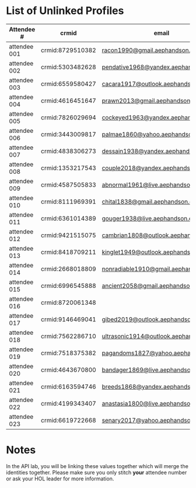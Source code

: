 # List of Unlinked Profiles

| Attendee #   | crmid            | email                          |
| ------------ | ---------------- | ------------------------------ |
| attendee 001 |crmid:8729510382	 |racon1990@gmail.aephandson.com
| attendee 002 |crmid:5303482628	 |pendative1968@yandex.aephandson.com
| attendee 003 |crmid:6559580427	 |cacara1917@outlook.aephandson.com
| attendee 004 |crmid:4616451647	 |prawn2013@gmail.aephandson.com
| attendee 005 |crmid:7826029694	 |cockeyed1963@yandex.aephandson.com
| attendee 006 |crmid:3443009817	 |palmae1860@yahoo.aephandson.com
| attendee 007 |crmid:4838306273	 |dessain1938@yandex.aephandson.com
| attendee 008 |crmid:1353217543	 |couple2018@yandex.aephandson.com
| attendee 009 |crmid:4587505833	 |abnormal1961@live.aephandson.com
| attendee 010 |crmid:8111969391	 |chital1838@gmail.aephandson.com
| attendee 011 |crmid:6361014389	 |gouger1938@live.aephandson.com
| attendee 012 |crmid:9421515075	 |cambrian1808@outlook.aephandson.com
| attendee 013 |crmid:8418709211	 |kinglet1949@outlook.aephandson.com
| attendee 014 |crmid:2668018809	 |nonradiable1910@gmail.aephandson.com
| attendee 015 |crmid:6996545888	 |ancient2058@gmail.aephandson.com
| attendee 016 |crmid:8720061348	 | |schnecken1802@live.aephandson.com
| attendee 017 |crmid:9146469041	 |gibed2019@outlook.aephandson.com
| attendee 018 |crmid:7562286710	 |ultrasonic1914@outlook.aephandson.com
| attendee 019 |crmid:7518375382	 |pagandoms1827@yahoo.aephandson.com
| attendee 020 |crmid:4643670800	 |bandager1869@live.aephandson.com
| attendee 021 |crmid:6163594746	 |breeds1868@yandex.aephandson.com
| attendee 022 |crmid:4199343407	 |anastasia1800@live.aephandson.com
| attendee 023 |crmid:6619722668	 |senary2017@yahoo.aephandson.com        |

# Notes

In the API lab, you will be linking these values together which will merge the identities together.
Please make sure you only stitch **your** attendee number or ask your HOL leader for more information.
